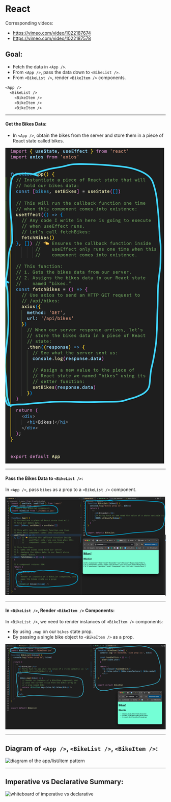# React

Corresponding videos:

* https://vimeo.com/video/1022187674
* https://vimeo.com/video/1022187578

## Goal:

* Fetch the data in `<App />`.
* From `<App />`, pass the data down to `<BikeList />`.
* From `<BikeList />`, render `<BikeItem />` components.

```
<App />
  <BikeList />
    <BikeItem />
    <BikeItem />
    <BikeItem />
```

---

#### Get the Bikes Data:

* In `<App />`, obtain the bikes from the server and store them in a piece of React state called bikes.

![how we got the bikes](./README_images/01_got_bikes.png)

---

#### Pass the Bikes Data to `<BikeList />`:

In `<App />`, pass `bikes` as a prop to a `<BikeList />` component.

![how we passed bikes as a prop to BikeList](./README_images/02_passed_bikes_to_BikeList.png)

---

#### In `<BikeList />`, Render `<BikeItem />` Components:

In `<BikeList />`, we need to render instances of `<BikeItem />` components:

* By using `.map` on our `bikes` state prop.
* By passing a single bike object to `<BikeItem />` as a prop.

![how we rendered BikeItem components](./README_images/03_rendered_BikeItem_within_BikeList.png)

---

## Diagram of `<App />`, `<BikeList />`, `<BikeItem />`:

![diagram of the app/list/item pattern](./README_images/04_diagram.jpg)

---

## Imperative vs Declarative Summary:

![whiteboard of imperative vs declarative](./README_images/05_imperative_vs_declarative.jpg)

